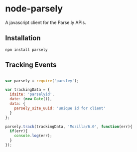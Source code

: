 # node-parsely

A javascript client for the Parse.ly APIs.

## Installation

`npm install parsely`

## Tracking Events

```javascript

var parsely = require('parsley');

var trackingData = {
  idsite: 'parselyid',
  date: (new Date()),
  data: {
    parsely_site_uuid: 'unique id for client'
  }
};

parsely.track(trackingData, 'Mozilla/6.0', function(err){
  if(err){
    console.log(err);
  }
});
```
